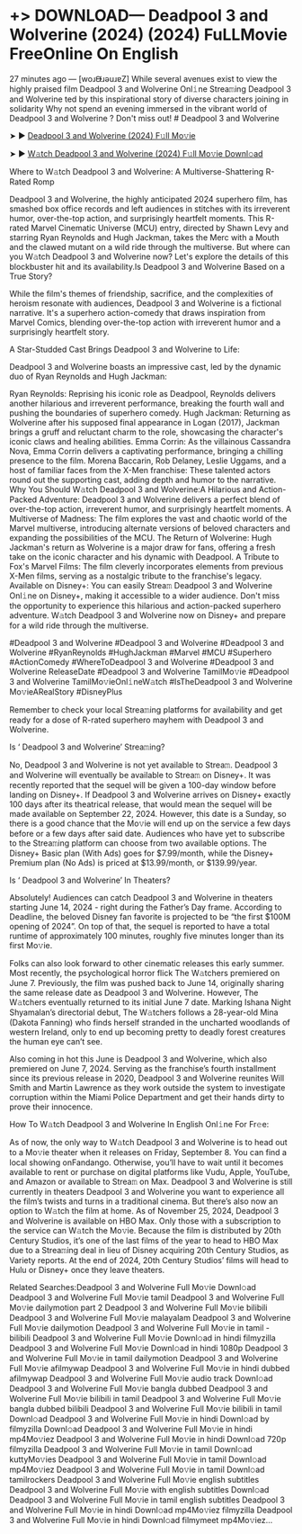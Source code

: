 # +> DOWNLOAD— Deadpool 3 and Wolverine (2024) (2024) FuLLMovie FreeOnline On English
27 minutes ago — [woɹᙠɹǝuɹɐZ] While several avenues exist to view the highly praised film Deadpool 3 and Wolverine Onl𝚒ne Strea𝚖ing Deadpool 3 and Wolverine ted by this inspirational story of diverse characters joining in solidarity Why not spend an evening immersed in the vibrant world of Deadpool 3 and Wolverine ? Don't miss out! # Deadpool 3 and Wolverine


➤ ► [Deadpool 3 and Wolverine (2024) F𝚞ll Mo𝚟ie](https://a-movies.com/en/movie/533535/deadpool-3-wolv.hub)



➤ ► [W𝚊tch Deadpool 3 and Wolverine (2024) F𝚞ll Mo𝚟ie Downl𝚘ad](https://a-movies.com/en/movie/533535/deadpool-3-wolv.hub)


Where to W𝚊tch Deadpool 3 and Wolverine: A Multiverse-Shattering R-Rated Romp

Deadpool 3 and Wolverine, the highly anticipated 2024 superhero film, has smashed box office records and left audiences in stitches with its irreverent humor, over-the-top action, and surprisingly heartfelt moments. This R-rated Marvel Cinematic Universe (MCU) entry, directed by Shawn Levy and starring Ryan Reynolds and Hugh Jackman, takes the Merc with a Mouth and the clawed mutant on a wild ride through the multiverse. But where can you W𝚊tch Deadpool 3 and Wolverine now? Let's explore the details of this blockbuster hit and its availability.Is Deadpool 3 and Wolverine Based on a True Story?


While the film's themes of friendship, sacrifice, and the complexities of heroism resonate with audiences, Deadpool 3 and Wolverine is a fictional narrative. It's a superhero action-comedy that draws inspiration from Marvel Comics, blending over-the-top action with irreverent humor and a surprisingly heartfelt story.

 

A Star-Studded Cast Brings Deadpool 3 and Wolverine to Life:

Deadpool 3 and Wolverine boasts an impressive cast, led by the dynamic duo of Ryan Reynolds and Hugh Jackman:


Ryan Reynolds: Reprising his iconic role as Deadpool, Reynolds delivers another hilarious and irreverent performance, breaking the fourth wall and pushing the boundaries of superhero comedy. Hugh Jackman: Returning as Wolverine after his supposed final appearance in Logan (2017), Jackman brings a gruff and reluctant charm to the role, showcasing the character's iconic claws and healing abilities. Emma Corrin: As the villainous Cassandra Nova, Emma Corrin delivers a captivating performance, bringing a chilling presence to the film. Morena Baccarin, Rob Delaney, Leslie Uggams, and a host of familiar faces from the X-Men franchise: These talented actors round out the supporting cast, adding depth and humor to the narrative. Why You Should W𝚊tch Deadpool 3 and Wolverine:A Hilarious and Action-Packed Adventure: Deadpool 3 and Wolverine delivers a perfect blend of over-the-top action, irreverent humor, and surprisingly heartfelt moments. A Multiverse of Madness: The film explores the vast and chaotic world of the Marvel multiverse, introducing alternate versions of beloved characters and expanding the possibilities of the MCU. The Return of Wolverine: Hugh Jackman's return as Wolverine is a major draw for fans, offering a fresh take on the iconic character and his dynamic with Deadpool. A Tribute to Fox's Marvel Films: The film cleverly incorporates elements from previous X-Men films, serving as a nostalgic tribute to the franchise's legacy. Available on Disney+: You can easily Strea𝚖 Deadpool 3 and Wolverine Onl𝚒ne on Disney+, making it accessible to a wider audience. Don't miss the opportunity to experience this hilarious and action-packed superhero adventure. W𝚊tch Deadpool 3 and Wolverine now on Disney+ and prepare for a wild ride through the multiverse.


#Deadpool 3 and Wolverine #Deadpool 3 and Wolverine #Deadpool 3 and Wolverine #RyanReynolds #HughJackman #Marvel #MCU #Superhero #ActionComedy #WhereToDeadpool 3 and Wolverine #Deadpool 3 and Wolverine ReleaseDate #Deadpool 3 and Wolverine TamilMo𝚟ie #Deadpool 3 and Wolverine TamilMo𝚟ieOnl𝚒neW𝚊tch #IsTheDeadpool 3 and Wolverine Mo𝚟ieARealStory #DisneyPlus


Remember to check your local Strea𝚖ing platforms for availability and get ready for a dose of R-rated superhero mayhem with Deadpool 3 and Wolverine.


Is ‘ Deadpool 3 and Wolverine’ Strea𝚖ing?


No, Deadpool 3 and Wolverine is not yet available to Strea𝚖. Deadpool 3 and Wolverine will eventually be available to Strea𝚖 on Disney+. It was recently reported that the sequel will be given a 100-day window before landing on Disney+. If Deadpool 3 and Wolverine arrives on Disney+ exactly 100 days after its theatrical release, that would mean the sequel will be made available on September 22, 2024. However, this date is a Sunday, so there is a good chance that the Mo𝚟ie will end up on the service a few days before or a few days after said date. Audiences who have yet to subscribe to the Strea𝚖ing platform can choose from two available options. The Disney+ Basic plan (With Ads) goes for $7.99/month, while the Disney+ Premium plan (No Ads) is priced at $13.99/month, or $139.99/year.


Is ‘ Deadpool 3 and Wolverine’ In Theaters?


Absolutely! Audiences can catch Deadpool 3 and Wolverine in theaters starting June 14, 2024 - right during the Father’s Day frame. According to Deadline, the beloved Disney fan favorite is projected to be “the first $100M opening of 2024”. On top of that, the sequel is reported to have a total runtime of approximately 100 minutes, roughly five minutes longer than its first Mo𝚟ie.


Folks can also look forward to other cinematic releases this early summer. Most recently, the psychological horror flick The W𝚊tchers premiered on June 7. Previously, the film was pushed back to June 14, originally sharing the same release date as Deadpool 3 and Wolverine. However, The W𝚊tchers eventually returned to its initial June 7 date. Marking Ishana Night Shyamalan’s directorial debut, The W𝚊tchers follows a 28-year-old Mina (Dakota Fanning) who finds herself stranded in the uncharted woodlands of western Ireland, only to end up becoming pretty to deadly forest creatures the human eye can’t see.


Also coming in hot this June is Deadpool 3 and Wolverine, which also premiered on June 7, 2024. Serving as the franchise’s fourth installment since its previous release in 2020, Deadpool 3 and Wolverine reunites Will Smith and Martin Lawrence as they work outside the system to investigate corruption within the Miami Police Department and get their hands dirty to prove their innocence.


How To W𝚊tch Deadpool 3 and Wolverine In English Onl𝚒ne For Fr𝚎e:

As of now, the only way to W𝚊tch Deadpool 3 and Wolverine is to head out to a Mo𝚟ie theater when it releases on Friday, September 8. You can find a local showing onFandango. Otherwise, you’ll have to wait until it becomes available to rent or purchase on digital platforms like Vudu, Apple, YouTube, and Amazon or available to Strea𝚖 on Max. Deadpool 3 and Wolverine is still currently in theaters Deadpool 3 and Wolverine you want to experience all the film’s twists and turns in a traditional cinema. But there’s also now an option to W𝚊tch the film at home. As of November 25, 2024, Deadpool 3 and Wolverine is available on HBO Max. Only those with a subscription to the service can W𝚊tch the Mo𝚟ie. Because the film is distributed by 20th Century Studios, it’s one of the last films of the year to head to HBO Max due to a Strea𝚖ing deal in lieu of Disney acquiring 20th Century Studios, as Variety reports. At the end of 2024, 20th Century Studios’ films will head to Hulu or Disney+ once they leave theaters.


Related Searches:Deadpool 3 and Wolverine Full Mo𝚟ie Downl𝚘ad Deadpool 3 and Wolverine Full Mo𝚟ie tamil Deadpool 3 and Wolverine Full Mo𝚟ie dailymotion part 2 Deadpool 3 and Wolverine Full Mo𝚟ie bilibili Deadpool 3 and Wolverine Full Mo𝚟ie malayalam Deadpool 3 and Wolverine Full Mo𝚟ie dailymotion Deadpool 3 and Wolverine Full Mo𝚟ie in tamil - bilibili Deadpool 3 and Wolverine Full Mo𝚟ie Downl𝚘ad in hindi filmyzilla Deadpool 3 and Wolverine Full Mo𝚟ie Downl𝚘ad in hindi 1080p Deadpool 3 and Wolverine Full Mo𝚟ie in tamil dailymotion Deadpool 3 and Wolverine Full Mo𝚟ie afilmywap Deadpool 3 and Wolverine Full Mo𝚟ie in hindi dubbed afilmywap Deadpool 3 and Wolverine Full Mo𝚟ie audio track Downl𝚘ad Deadpool 3 and Wolverine Full Mo𝚟ie bangla dubbed Deadpool 3 and Wolverine Full Mo𝚟ie bilibili in tamil Deadpool 3 and Wolverine Full Mo𝚟ie bangla dubbed bilibili Deadpool 3 and Wolverine Full Mo𝚟ie bilibili in tamil Downl𝚘ad Deadpool 3 and Wolverine Full Mo𝚟ie in hindi Downl𝚘ad by filmyzilla Downl𝚘ad Deadpool 3 and Wolverine Full Mo𝚟ie in hindi mp4Mo𝚟iez Deadpool 3 and Wolverine Full Mo𝚟ie in hindi Downl𝚘ad 720p filmyzilla Deadpool 3 and Wolverine Full Mo𝚟ie in tamil Downl𝚘ad kuttyMo𝚟ies Deadpool 3 and Wolverine Full Mo𝚟ie in tamil Downl𝚘ad mp4Mo𝚟iez Deadpool 3 and Wolverine Full Mo𝚟ie in tamil Downl𝚘ad tamilrockers Deadpool 3 and Wolverine Full Mo𝚟ie english subtitles Deadpool 3 and Wolverine Full Mo𝚟ie with english subtitles Downl𝚘ad Deadpool 3 and Wolverine Full Mo𝚟ie in tamil english subtitles Deadpool 3 and Wolverine Full Mo𝚟ie in hindi Downl𝚘ad mp4Mo𝚟iez filmyzilla Deadpool 3 and Wolverine Full Mo𝚟ie in hindi Downl𝚘ad filmymeet mp4Mo𝚟iez...
